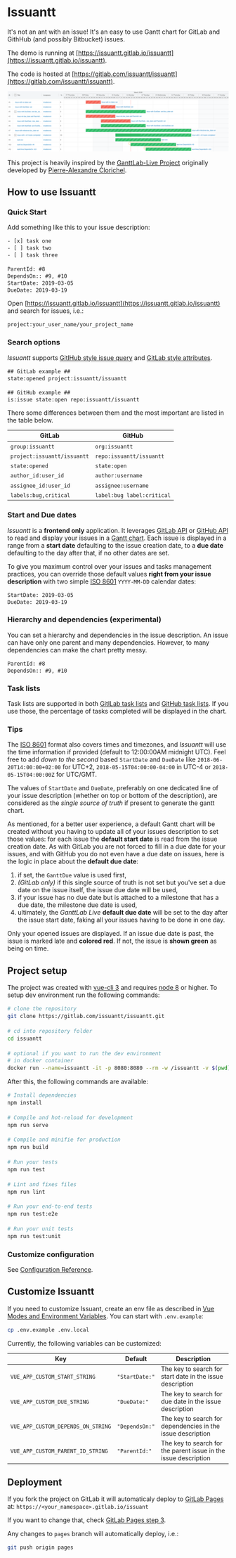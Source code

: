 
# Issuantt

It's not an ant with an issue! It's an easy to use Gantt chart for GitLab and GithHub (and possibly Bitbucket) issues.

The demo is running at [https://issuantt.gitlab.io/issuantt](https://issuantt.gitlab.io/issuantt).

The code is hosted at [https://gitlab.com/issuantt/issuantt](https://gitlab.com/issuantt/issuantt).

![Issuant preview](preview.png)

This project is heavily inspired by the [GanttLab-Live Project](https://gitlab.com/ganttlab/ganttlab-live) originally developed by [Pierre-Alexandre Clorichel](https://gitlab.com/clorichel).

## How to use Issuantt

### Quick Start

Add something like this to your issue description:

```text
- [x] task one
- [ ] task two
- [ ] task three

ParentId: #8
DependsOn:: #9, #10
StartDate: 2019-03-05
DueDate: 2019-03-19
```

Open [https://issuantt.gitlab.io/issuantt](https://issuantt.gitlab.io/issuantt) and search for issues, i.e.:

```text
project:your_user_name/your_project_name
```

### Search options

_Issuantt_ supports [GitlHub style issue query](https://help.github.com/en/articles/searching-issues-and-pull-requests) and [GitLab style attributes](https://docs.gitlab.com/ee/api/issues.html#list-issues).

```text
## GitLab example ##
state:opened project:issuantt/issuantt

## GitHub example ##
is:issue state:open repo:issuantt/issuantt
```

There some differences between them and the most important are listed in the table below.

|GitLab|GitHub|
|------|------|
|`group:issuantt` |`org:issuantt`|
|`project:issuantt/issuantt` |`repo:issuantt/issuantt`|
|`state:opened` |`state:open`|
|`author_id:user_id` |`author:username`|
|`assignee_id:user_id` |`assignee:username`|
|`labels:bug,critical` |`label:bug label:critical`|

### Start and Due dates

_Issuantt_ is a **frontend only** application. It leverages [GitLab API](https://gitlab.com/help/api/README.md) or [GitHub API](https://developer.github.com/v3/) to read and display your issues in a [Gantt chart](https://en.wikipedia.org/wiki/Gantt_chart). Each issue is displayed in a range from a **start date** defaulting to the issue creation date, to a **due date** defaulting to the day after that, if no other dates are set.

To give you maximum control over your issues and tasks management practices, you can override those default values **right from your issue description** with two simple [ISO 8601](https://en.wikipedia.org/wiki/ISO_8601#Calendar_dates) `YYYY-MM-DD` calendar dates:

```text
StartDate: 2019-03-05
DueDate: 2019-03-19
```

### Hierarchy and dependencies (experimental)

You can set a hierarchy and dependencies in the issue description. An issue can have only one parent and many dependencies. However, to many dependencies can make the chart pretty messy.

```text
ParentId: #8
DependsOn:: #9, #10
```

### Task lists

Task lists are supported in both [GitlLab task lists](https://docs.gitlab.com/ee/user/markdown.html#task-lists) and [GitHub task lists](https://help.github.com/en/articles/about-task-lists). If you use those, the percentage of tasks completed will be displayed in the chart.

### Tips

The [ISO 8601](https://en.wikipedia.org/wiki/ISO_8601#Calendar_dates) format also covers times and timezones, and _Issuantt_ will use the time information if provided (default to 12:00:00AM midnight UTC). Feel free to add _down to the second_ based `StartDate` and `DueDate` like `2018-06-20T14:00:00+02:00` for UTC+2, `2018-05-15T04:00:00-04:00` in UTC-4 or `2018-05-15T04:00:00Z` for UTC/GMT.

The values of `StartDate` and `DueDate`, preferably on one dedicated line of your issue description (whether on top or bottom of the description), are considered as the _single source of truth_ if present to generate the gantt chart.

As mentioned, for a better user experience, a default Gantt chart will be created without you having to update all of your issues description to set those values: for each issue the **default start date** is read from the issue creation date. As with GitLab you are not forced to fill in a due date for your issues, and with GitHub you do not even have a due date on issues, here is the logic in place about the **default due date**:

1. if set, the `GanttDue` value is used first,
1. _(GitLab only)_ if this single source of truth is not set but you've set a due date on the issue itself, the issue due date will be used,
1. if your issue has no due date but is attached to a milestone that has a due date, the milestone due date is used,
1. ultimately, the _GanttLab Live_ **default due date** will be set to the day after the issue start date, faking all your issues having to be done in one day.

Only your opened issues are displayed. If an issue due date is past, the issue is marked late and **colored red**. If not, the issue is **shown green** as being on time.

## Project setup

The project was created with [vue-cli 3](https://cli.vuejs.org/guide/) and requires [node 8](https://nodejs.org/en/) or higher. To setup dev environment run the following commands:

```bash
# clone the repository
git clone https://gitlab.com/issuantt/issuantt.git

# cd into repository folder
cd issuantt

# optional if you want to run the dev environment
# in docker container
docker run --name=issuantt -it -p 8080:8080 --rm -w /issuantt -v $(pwd):/issuantt node:10 /bin/bash
```

After this, the following commands are available:

```bash
# Install dependencies
npm install

# Compile and hot-reload for development
npm run serve

# Compile and minifie for production
npm run build

# Run your tests
npm run test

# Lint and fixes files
npm run lint

# Run your end-to-end tests
npm run test:e2e

# Run your unit tests
npm run test:unit
```

### Customize configuration

See [Configuration Reference](https://cli.vuejs.org/config/).

## Customize Issuantt

If you need to customize Issuant, create an env file as described in [Vue Modes and Environment Variables](https://cli.vuejs.org/guide/mode-and-env.html). You can start with `.env.example`:

```bash
cp .env.example .env.local
```

Currently, the following variables can be customized:

|Key|Default|Description|
-|-|-
|`VUE_APP_CUSTOM_START_STRING`|`"StartDate:"`|The key to search for start date in the issue description|
|`VUE_APP_CUSTOM_DUE_STRING`|`"DueDate:"`|The key to search for due date in the issue description|
|`VUE_APP_CUSTOM_DEPENDS_ON_STRING`|`"DependsOn:"`|The key to search for dependencies in the issue description|
|`VUE_APP_CUSTOM_PARENT_ID_STRING`|`"ParentId:"`|The key to search for the parent issue in the issue description|


## Deployment

If you fork the project on GitLab it will automaticaly deploy to [GitLab Pages](https://about.gitlab.com/product/pages/#step-3) at:
`https://<your_namespace>.gitlab.io/issuant`

If you want to change that, check [GitLab Pages step 3](https://about.gitlab.com/product/pages/#step-3).

Any changes to `pages` branch will automatically deploy, i.e.:

```bash
git push origin pages
```
